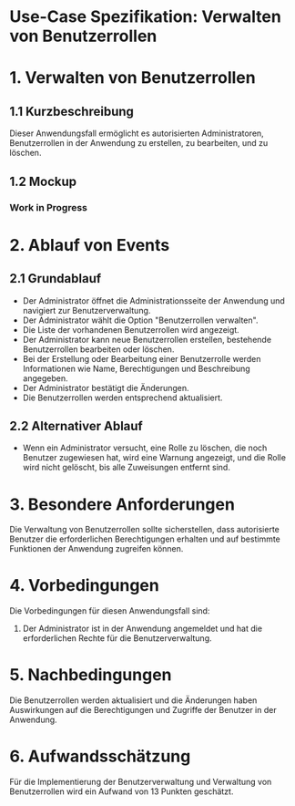 # Use-Case Spezifikation: Verwalten von Benutzerrollen

# 1. Verwalten von Benutzerrollen

## 1.1 Kurzbeschreibung
Dieser Anwendungsfall ermöglicht es autorisierten Administratoren, Benutzerrollen in der Anwendung zu erstellen, zu bearbeiten, und zu löschen.

## 1.2 Mockup

### Work in Progress

# 2. Ablauf von Events

## 2.1 Grundablauf
- Der Administrator öffnet die Administrationsseite der Anwendung und navigiert zur Benutzerverwaltung.
- Der Administrator wählt die Option "Benutzerrollen verwalten".
- Die Liste der vorhandenen Benutzerrollen wird angezeigt.
- Der Administrator kann neue Benutzerrollen erstellen, bestehende Benutzerrollen bearbeiten oder löschen.
- Bei der Erstellung oder Bearbeitung einer Benutzerrolle werden Informationen wie Name, Berechtigungen und Beschreibung angegeben.
- Der Administrator bestätigt die Änderungen.
- Die Benutzerrollen werden entsprechend aktualisiert.

## 2.2 Alternativer Ablauf
- Wenn ein Administrator versucht, eine Rolle zu löschen, die noch Benutzer zugewiesen hat, wird eine Warnung angezeigt, und die Rolle wird nicht gelöscht, bis alle Zuweisungen entfernt sind.

# 3. Besondere Anforderungen
Die Verwaltung von Benutzerrollen sollte sicherstellen, dass autorisierte Benutzer die erforderlichen Berechtigungen erhalten und auf bestimmte Funktionen der Anwendung zugreifen können.

# 4. Vorbedingungen
Die Vorbedingungen für diesen Anwendungsfall sind:
1. Der Administrator ist in der Anwendung angemeldet und hat die erforderlichen Rechte für die Benutzerverwaltung.

# 5. Nachbedingungen
Die Benutzerrollen werden aktualisiert und die Änderungen haben Auswirkungen auf die Berechtigungen und Zugriffe der Benutzer in der Anwendung.

# 6. Aufwandsschätzung
Für die Implementierung der Benutzerverwaltung und Verwaltung von Benutzerrollen wird ein Aufwand von 13 Punkten geschätzt.
